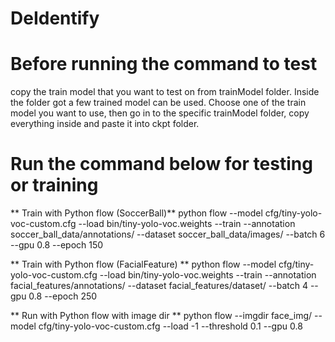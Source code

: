 # DeIdentify

# Before running the command to test
copy the train model that you want to test on from trainModel folder. Inside the folder got a few trained model can be used. Choose one of the train model you want to use, then go in to the specific trainModel folder, copy everything inside and paste it into ckpt folder.

# Run the command below for testing or training
** Train with Python flow (SoccerBall)**
python flow --model cfg/tiny-yolo-voc-custom.cfg --load bin/tiny-yolo-voc.weights --train --annotation soccer_ball_data/annotations/ --dataset soccer_ball_data/images/ --batch 6 --gpu 0.8 --epoch 150

** Train with Python flow (FacialFeature) **
python flow --model cfg/tiny-yolo-voc-custom.cfg --load bin/tiny-yolo-voc.weights --train --annotation facial_features/annotations/ --dataset facial_features/dataset/ --batch 4 --gpu 0.8 --epoch 250

** Run with Python flow with image dir **
python flow --imgdir face_img/ --model cfg/tiny-yolo-voc-custom.cfg --load -1 --threshold 0.1 --gpu 0.8

